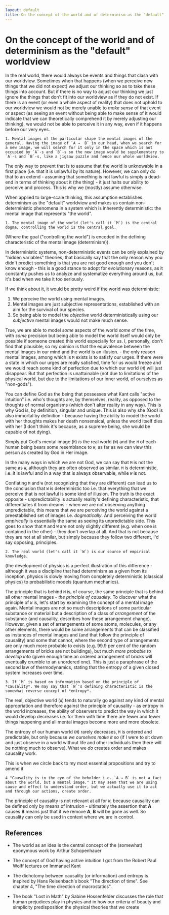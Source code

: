 ```yaml
---
layout: default
title: On the concept of the world and of determinism as the "default" worldview
---
```


On the concept of the world and of determinism as the "default" worldview
===


In the real world, there would always be events and things that clash with our worldview. Sometimes when that happens (when we perceive new things that we did not expect) we adjust our thinking so as to take these things into account. But if there is no way to adjust our thinking we just ignore the things that don't fit into our worldview as if they do not exist. If there is an event (or even a whole aspect of reality) that does not uphold to our worldview we would not be merely unable to *make sense* of that event or aspect (as seeing an event without being able to make sense of it would indicate that we can theoretically comprehend it by merely adjusting our thinking), we would not be able to perceive it in any way, even if it happens before our very eyes. 

```
1. Mental images of the particular shape the mental images of the general. Having the image of `A ⇒  B` in our head, when we search for a new image, we will search for it only in the space which is not occupied by `A`-s and `B`-s so the new image would be supplementary to `A`-s and `B`-s, like a jigsaw puzzle and hence our whole worldview.
```

The only way to prevent that is to assume that the world is unknowable in a first place (i.e. that it is unlawful by its nature). However, we can only do that to an extend - assuming that something is not lawful is simply a dead-end in terms of thinking about it (the thing) - it just halts our ability to perceive and process. This is why we (mostly) assume otherwise. 

When applied to large-scale thinking, this assumption establishes determinism as the "default" worldview and makes us contain non-deterministic phenomena in a system which is inherently deterministic: the mental image that represents "the world".

```
1. The mental image of the world (let's call it `M`) is the central dogma, controlling the world is the central goal.
```

(Where the goal ("controlling the world") is encoded in the defining characteristic of the mental image (determinism)).

In deterministic systems, non-deterministic events can be only explained by "hidden variables" theories, that basically say that the only reason why you didn't predict something is that you are not good enough and you don't know enough - this is a good stance to adopt for evolutionary reasons, as it constantly pushes us to analyze and systematize everything around us, but it's bad when we take it too seriously.

If we think about it, it would be pretty weird if the world was deterministic:
1. We perceive the world using mental images. 
2. Mental images are just subjective representations, established with an aim for the survival of our species.
3. So being able to model the *objective* world deterministically using our *subjective* mental images would not make much sense.

True, we are able to model *some* aspects of the world *some* of the time, with *some* precision but being able to model the world itself would only be possible if someone created this world especially for us. I, personally, don't find that plausible, so my opinion is that the equivalence between the mental images in our mind and the world is an illusion. - the only reason mental images, among which is `M` exists is to satisfy our urges. If there were a state in which our urges are really satisfied, time for us would freeze and we would reach some kind of perfection due to which our world (`M`) will just disappear. But that perfection is unattainable (not due to limitations of the physical world, but due to the limitations of our inner world, of ourselves as "non-gods").

You can define God as the being that possesses what Kant calls "active intuition" i.e. who's thoughts are, by themselves, reality, as opposed to the thoughts of normal organisms (which don't alter reality in any way). This is why God is, by definition, singular and unique. This is also why she (God) is also immortal by definition - because having the ability to model the world with her thoughts makes her death nonsensical, unless the world itself dies with her (I don't think it's because, as a supreme being, she would be capable of not dying).

Simply put God's mental image (`M`) *is* the real world (`W`) and the `M` of each human being bears some resemblance to `W`, as far as we can view this person as created by God in Her image.

In the many ways in which we are not God, we can say that `M` is not the same as `W`, although they are often observed as similar. `M` is deterministic, i.e. it is lawful and in a way that is always observable, while `W` is not. 

Conflating `M` and `W` (not recognizing that they are different) can lead us to the conclusion that `W` is deterministic too i.e. that everything that we perceive that is not lawful is some kind of illusion. The truth is the exact opposite - unpredictability is actually reality's defining characteristic, that differentiates it from dreams - when we are not observing anything unpredictable, this means that we are perceiving the world against a preestablished set of images i.e. *dogmatically*. And perceiving the world *empirically* is essentially the same as seeing its unpredictable side. This goes to show that `M` and `W` are not only slightly different (e.g. when one is contained in the other) - they don't overlap at all. And that is not because they are not at all similar, but simply because they follow two different, I'd say opposing, principles.

```
2. The real world (let's call it `W`) is our source of empirical knowledge.
```

(the development of physics is a perfect illustration of this difference - although it was a discipline that had determinism as a given from its inception, physics is slowly moving from completely deterministic (classical physics) to probabilistic models (quantum mechanics).

The principle that is behind `M` is, of course, the same principle that is behind all other mental images - *the principle of causality*. To discover what the principle of `W` is, let's start by examining the concept of a mental image again. Mental images are not so much descriptions of some particular substance or material but a description of a class of *arrangement* of the substance (and causality, describes how these arrangement change). However, given a set of arrangements of some atoms, molecules, or any other elements, there would be some arrangements that can be classified as instances of mental images and (and that follow the principle of causality) and some that cannot, where the second type of arrangements are only much more probable to exists (e.g. 99.9 per cent of the random arrangements of bricks are not buildings), but much *more probable to develop into* (given enough time an ordered arrangement of bricks will eventually crumble to an unordered one). This is just a paraphrase of the second law of thermodynamics, stating that the entropy of a given closed system increases over time. 

```
3. If `M` is based on information based on the principle of *causality*. We may say that `W`'s defining characteristic is the somewhat reverse concept of *entropy*. 
```

The real, objective world (`W`) tends to naturally go against any kind of mental appropriation and therefore against the principle of causality - as entropy in the world increases, the ability of observers to predict the way in which it would develop decreases i.e. for them with time there are fewer and fewer things happening and all mental images become more and more obsolete.

The entropy of our human world (`M`) rarely decreases, `M` is ordered and predictable, but only because *we ourselves make it so* (if I were to sit down and just observe in a world without life and other individuals then there will be nothing much to observe). What we *do* creates order and makes causality work. 

This is when we circle back to my most essential propositions and try to amend it 

```
4 "Causality is in the eye of the beholder i.e. `A ⇒ B` is not a fact about the world, but a mental image." It may seem that we are using cause and effect to understand order, but we actually use it to act and through our actions, create order.
```

The principle of causality is not relevant at all for `W`, because causality can be defined only by means of intrusion - ultimately the assertion that **A** causes **B** means just that if we remove **A**, **B** will be gone as well. So causality can only be used in context where we are in control.


References
---

- The world as an idea is the central concept of the (somewhat) eponymous work by Arthur Schopenhauer

- The concept of God having active intuition I got from the Robert Paul Wolff lectures on Immanuel Kant

- The dichotomy between causality (or information) and entropy is inspired by Hans Reisenbach's book "The direction of time". See chapter 4, "The time direction of macrostatics".

- The book "Lost in Math" by Sabine Hossenfelder discusses the role that human prejudices play in physics and in how our criteria of beauty and simplicity predisposition the physical theories that we create
